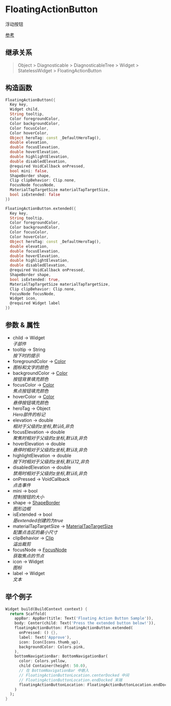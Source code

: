 # FloatingActionButton

浮动按钮

[参考](https://api.flutter.dev/flutter/material/FloatingActionButton-class.html)

## 继承关系

> Object > Diagnosticable > DiagnosticableTree > Widget > StatelessWidget > FloatingActionButton

## 构造函数

```dart
FloatingActionButton({
  Key key,
  Widget child,
  String tooltip,
  Color foregroundColor,
  Color backgroundColor,
  Color focusColor,
  Color hoverColor,
  Object heroTag: const _DefaultHeroTag(),
  double elevation,
  double focusElevation,
  double hoverElevation,
  double highlightElevation,
  double disabledElevation,
  @required VoidCallback onPressed,
  bool mini: false,
  ShapeBorder shape,
  Clip clipBehavior: Clip.none,
  FocusNode focusNode,
  MaterialTapTargetSize materialTapTargetSize,
  bool isExtended: false
})

FloatingActionButton.extended({
  Key key,
  String tooltip,
  Color foregroundColor,
  Color backgroundColor,
  Color focusColor,
  Color hoverColor,
  Object heroTag: const _DefaultHeroTag(),
  double elevation,
  double focusElevation,
  double hoverElevation,
  double highlightElevation,
  double disabledElevation,
  @required VoidCallback onPressed,
  ShapeBorder shape,
  bool isExtended: true,
  MaterialTapTargetSize materialTapTargetSize,
  Clip clipBehavior: Clip.none,
  FocusNode focusNode,
  Widget icon,
  @required Widget label
})
```

## 参数 & 属性

- child → Widget  
  *子部件*
- tooltip → String  
  *按下时的提示*
- foregroundColor → [Color](#Color)  
- *图标和文字的颜色*
- backgroundColor → [Color](#Color)  
  *按钮背景填充颜色*
- focusColor → [Color](#Color)  
  *焦点按钮填充颜色*
- hoverColor → [Color](#Color)  
  *悬停按钮填充颜色*
- heroTag → Object  
  *Hero部件的标记*
- elevation → double  
  *相对于父级的z坐标,默认6,非负*
- focusElevation → double  
  *聚焦时相对于父级的z坐标,默认8,非负*
- hoverElevation → double  
  *悬停时相对于父级的z坐标,默认8,非负*
- highlightElevation → double  
  *按下时相对于父级的z坐标,默认12,非负*
- disabledElevation → double  
  *禁用时相对于父级的z坐标,默认6,非负*
- onPressed → VoidCallback  
  *点击事件*
- mini → bool  
  *控制按钮的大小*
- shape → [ShapeBorder](#ShapeBorder)  
  *图形边框*
- isExtended → bool  
  *是extended创建的为true*
- materialTapTargetSize → [MaterialTapTargetSize](#MaterialTapTargetSize)  
  *配置点击区的最小尺寸*
- clipBehavior → [Clip](#Clip)  
  *溢出裁剪*
- focusNode → [FocusNode](https://api.flutter.dev/flutter/widgets/FocusNode-class.html)  
  *获取焦点的节点*
- icon → Widget  
  *图标*
- label → Widget  
  *文本*

## 举个例子

```dart
Widget build(BuildContext context) {
  return Scaffold(
    appBar: AppBar(title: Text('Floating Action Button Sample')),
    body: Center(child: Text('Press the extended button below!')),
    floatingActionButton: FloatingActionButton.extended(
      onPressed: () {},
      label: Text('Approve'),
      icon: Icon(Icons.thumb_up),
      backgroundColor: Colors.pink,
    ),
    bottomNavigationBar: BottomNavigationBar(
      color: Colors.yellow,
      child Container(height: 50.0),
      // 在 BottomNavigationBar 中嵌入
      // FloatingActionButtonLocation.centerDocked 中间
      // FloatingActionButtonLocation.endDocked 末端
      floatingActionButtonLocation: FloatingActionButtonLocation.endDocked,
    )
  );
}
```
